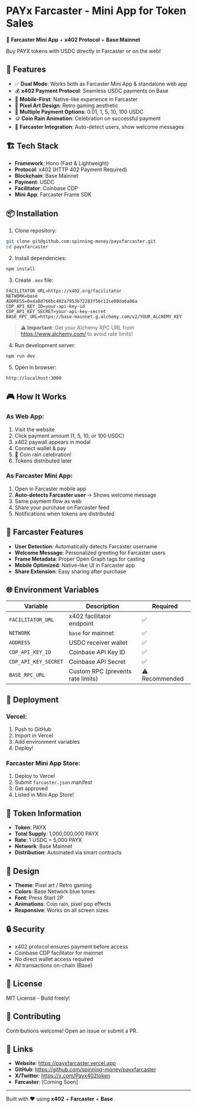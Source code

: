 # PAYx Farcaster - Mini App for Token Sales

🚀 **Farcaster Mini App** + **x402 Protocol** + **Base Mainnet**

Buy PAYX tokens with USDC directly in Farcaster or on the web!

## 🎯 Features

- ✅ **Dual Mode**: Works both as Farcaster Mini App & standalone web app
- 💰 **x402 Payment Protocol**: Seamless USDC payments on Base
- 📱 **Mobile-First**: Native-like experience in Farcaster
- 🎨 **Pixel Art Design**: Retro gaming aesthetic
- 💎 **Multiple Payment Options**: 0.01, 1, 5, 10, 100 USDC
- 🪙 **Coin Rain Animation**: Celebration on successful payment
- 👤 **Farcaster Integration**: Auto-detect users, show welcome messages

## 🏗️ Tech Stack

- **Framework**: Hono (Fast & Lightweight)
- **Protocol**: x402 (HTTP 402 Payment Required)
- **Blockchain**: Base Mainnet
- **Payment**: USDC
- **Facilitator**: Coinbase CDP
- **Mini App**: Farcaster Frame SDK

## 📦 Installation

1. Clone repository:
```bash
git clone git@github.com:spinning-money/payxfarcaster.git
cd payxfarcaster
```

2. Install dependencies:
```bash
npm install
```

3. Create `.env` file:
```env
FACILITATOR_URL=https://x402.org/facilitator
NETWORK=base
ADDRESS=0xda8d766bc482a7953b72283f56c12ce00da6a86a
CDP_API_KEY_ID=your-api-key-id
CDP_API_KEY_SECRET=your-api-key-secret
BASE_RPC_URL=https://base-mainnet.g.alchemy.com/v2/YOUR_ALCHEMY_KEY
```

> **⚠️ Important**: Get your Alchemy RPC URL from https://www.alchemy.com/ to avoid rate limits!

4. Run development server:
```bash
npm run dev
```

5. Open in browser:
```
http://localhost:3000
```

## 🎮 How It Works

### As Web App:
1. Visit the website
2. Click payment amount (1, 5, 10, or 100 USDC)
3. x402 paywall appears in modal
4. Connect wallet & pay
5. 🎉 Coin rain celebration!
6. Tokens distributed later

### As Farcaster Mini App:
1. Open in Farcaster mobile app
2. **Auto-detects Farcaster user** → Shows welcome message
3. Same payment flow as web
4. Share your purchase on Farcaster feed
5. Notifications when tokens are distributed

## 📱 Farcaster Features

- **User Detection**: Automatically detects Farcaster username
- **Welcome Message**: Personalized greeting for Farcaster users
- **Frame Metadata**: Proper Open Graph tags for casting
- **Mobile Optimized**: Native-like UI in Farcaster app
- **Share Extension**: Easy sharing after purchase

## 🌐 Environment Variables

| Variable | Description | Required |
|----------|-------------|----------|
| `FACILITATOR_URL` | x402 facilitator endpoint | ✅ |
| `NETWORK` | `base` for mainnet | ✅ |
| `ADDRESS` | USDC receiver wallet | ✅ |
| `CDP_API_KEY_ID` | Coinbase API Key ID | ✅ |
| `CDP_API_KEY_SECRET` | Coinbase API Secret | ✅ |
| `BASE_RPC_URL` | Custom RPC (prevents rate limits) | ⚠️ Recommended |

## 🚀 Deployment

### Vercel:
1. Push to GitHub
2. Import in Vercel
3. Add environment variables
4. Deploy!

### Farcaster Mini App Store:
1. Deploy to Vercel
2. Submit `farcaster.json` manifest
3. Get approved
4. Listed in Mini App Store!

## 💎 Token Information

- **Token**: PAYX
- **Total Supply**: 1,000,000,000 PAYX
- **Rate**: 1 USDC = 5,000 PAYX
- **Network**: Base Mainnet
- **Distribution**: Automated via smart contracts

## 🎨 Design

- **Theme**: Pixel art / Retro gaming
- **Colors**: Base Network blue tones
- **Font**: Press Start 2P
- **Animations**: Coin rain, pixel pop effects
- **Responsive**: Works on all screen sizes

## 🔒 Security

- x402 protocol ensures payment before access
- Coinbase CDP facilitator for mainnet
- No direct wallet access required
- All transactions on-chain (Base)

## 📄 License

MIT License - Build freely!

## 🤝 Contributing

Contributions welcome! Open an issue or submit a PR.

## 🔗 Links

- **Website**: https://payxfarcaster.vercel.app
- **GitHub**: https://github.com/spinning-money/payxfarcaster
- **X/Twitter**: https://x.com/Payx402token
- **Farcaster**: [Coming Soon]

---

Built with ❤️ using **x402** + **Farcaster** + **Base**

